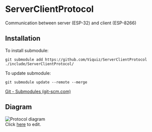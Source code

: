 # ServerClientProtocol
Communication between server (ESP-32) and client (ESP-8266)
## Installation
To install submodule: 
```
git submodule add https://github.com/Viquiz/ServerClientProtocol ./include/ServerClientProtocol/
```
To update submodule: 
```
git submodule update --remote --merge
```
[Git - Submodules (git-scm.com)](https://git-scm.com/book/en/v2/Git-Tools-Submodules)
## Diagram
![Protocol diagram](https://github.com/WhyzQuiz/ServerClientProtocol/blob/main/ServerClientProtocol.png)  
Click [here](https://app.diagrams.net/#HWhyzQuiz%2FServerClientProtocol%2Fmain%2FServerClientProtocol.png) to edit.
